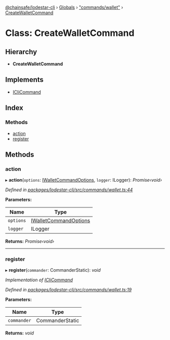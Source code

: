[@chainsafe/lodestar-cli](../README.md) › [Globals](../globals.md) › ["commands/wallet"](../modules/_commands_wallet_.md) › [CreateWalletCommand](_commands_wallet_.createwalletcommand.md)

# Class: CreateWalletCommand

## Hierarchy

* **CreateWalletCommand**

## Implements

* [ICliCommand](../interfaces/_commands_interface_.iclicommand.md)

## Index

### Methods

* [action](_commands_wallet_.createwalletcommand.md#action)
* [register](_commands_wallet_.createwalletcommand.md#register)

## Methods

###  action

▸ **action**(`options`: [IWalletCommandOptions](../interfaces/_commands_wallet_.iwalletcommandoptions.md), `logger`: ILogger): *Promise‹void›*

*Defined in [packages/lodestar-cli/src/commands/wallet.ts:44](https://github.com/ChainSafe/lodestar/blob/a7b4c5ad0/packages/lodestar-cli/src/commands/wallet.ts#L44)*

**Parameters:**

Name | Type |
------ | ------ |
`options` | [IWalletCommandOptions](../interfaces/_commands_wallet_.iwalletcommandoptions.md) |
`logger` | ILogger |

**Returns:** *Promise‹void›*

___

###  register

▸ **register**(`commander`: CommanderStatic): *void*

*Implementation of [ICliCommand](../interfaces/_commands_interface_.iclicommand.md)*

*Defined in [packages/lodestar-cli/src/commands/wallet.ts:19](https://github.com/ChainSafe/lodestar/blob/a7b4c5ad0/packages/lodestar-cli/src/commands/wallet.ts#L19)*

**Parameters:**

Name | Type |
------ | ------ |
`commander` | CommanderStatic |

**Returns:** *void*
